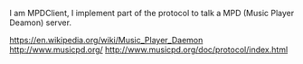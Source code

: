 I am MPDClient, I implement part of the protocol to talk a MPD (Music Player Deamon) server.

https://en.wikipedia.org/wiki/Music_Player_Daemon
http://www.musicpd.org/
http://www.musicpd.org/doc/protocol/index.html